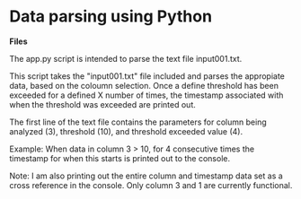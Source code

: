 # Data parsing using Python

**Files**

The app.py script is intended to parse the text file input001.txt.

This script takes the "input001.txt" file included and parses the appropiate data, based on the coloumn selection. Once a define threshold has been exceeded for a defined X number of times, the timestamp associated with when the threshold was exceeded are printed out.

The first line of the text file contains the parameters for column being analyzed (3), threshold (10), and threshold exceeded value (4).

Example:
When data in column 3 > 10, for 4 consecutive times the timestamp for when this starts is printed out to the console.

Note: I am also printing out the entire column and timestamp data set as a cross reference in the console. Only column 3 and 1 are currently functional.
